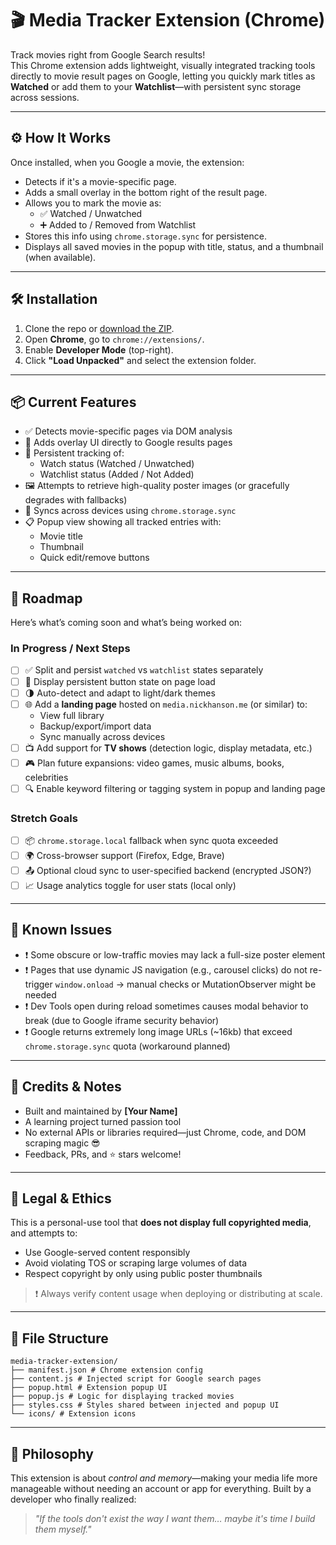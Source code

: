 # 🎬 Media Tracker Extension (Chrome)

Track movies right from Google Search results!  
This Chrome extension adds lightweight, visually integrated tracking tools directly to movie result pages on Google, letting you quickly mark titles as **Watched** or add them to your **Watchlist**—with persistent sync storage across sessions.

---

## ⚙️ How It Works

Once installed, when you Google a movie, the extension:

-   Detects if it's a movie-specific page.
-   Adds a small overlay in the bottom right of the result page.
-   Allows you to mark the movie as:
    -   ✅ Watched / Unwatched
    -   ➕ Added to / Removed from Watchlist
-   Stores this info using `chrome.storage.sync` for persistence.
-   Displays all saved movies in the popup with title, status, and a thumbnail (when available).

---

## 🛠️ Installation

1. Clone the repo or [download the ZIP](https://github.com/YOUR_USERNAME/media-tracker-extension).
2. Open **Chrome**, go to `chrome://extensions/`.
3. Enable **Developer Mode** (top-right).
4. Click **"Load Unpacked"** and select the extension folder.

---

## 📦 Current Features

-   ✅ Detects movie-specific pages via DOM analysis
-   🎯 Adds overlay UI directly to Google results pages
-   📌 Persistent tracking of:
    -   Watch status (Watched / Unwatched)
    -   Watchlist status (Added / Not Added)
-   🖼 Attempts to retrieve high-quality poster images (or gracefully degrades with fallbacks)
-   🔁 Syncs across devices using `chrome.storage.sync`
-   📋 Popup view showing all tracked entries with:
    -   Movie title
    -   Thumbnail
    -   Quick edit/remove buttons

---

## 🧭 Roadmap

Here’s what’s coming soon and what’s being worked on:

### In Progress / Next Steps

-   [ ] ✅ Split and persist `watched` vs `watchlist` states separately
-   [ ] 🔄 Display persistent button state on page load
-   [ ] 🌗 Auto-detect and adapt to light/dark themes
-   [ ] 🌐 Add a **landing page** hosted on `media.nickhanson.me` (or similar) to:
    -   View full library
    -   Backup/export/import data
    -   Sync manually across devices
-   [ ] 📺 Add support for **TV shows** (detection logic, display metadata, etc.)
-   [ ] 🎮 Plan future expansions: video games, music albums, books, celebrities
-   [ ] 🔍 Enable keyword filtering or tagging system in popup and landing page

### Stretch Goals

-   [ ] 📦 `chrome.storage.local` fallback when sync quota exceeded
-   [ ] 🌍 Cross-browser support (Firefox, Edge, Brave)
-   [ ] 📤 Optional cloud sync to user-specified backend (encrypted JSON?)
-   [ ] 📈 Usage analytics toggle for user stats (local only)

---

## 🐞 Known Issues

-   ❗ Some obscure or low-traffic movies may lack a full-size poster element
-   ❗ Pages that use dynamic JS navigation (e.g., carousel clicks) do not re-trigger `window.onload` → manual checks or MutationObserver might be needed
-   ❗ Dev Tools open during reload sometimes causes modal behavior to break (due to Google iframe security behavior)
-   ❗ Google returns extremely long image URLs (~16kb) that exceed `chrome.storage.sync` quota (workaround planned)

---

## 💬 Credits & Notes

-   Built and maintained by **[Your Name]**
-   A learning project turned passion tool
-   No external APIs or libraries required—just Chrome, code, and DOM scraping magic 😎
-   Feedback, PRs, and ⭐ stars welcome!

---

## 📜 Legal & Ethics

This is a personal-use tool that **does not display full copyrighted media**, and attempts to:

-   Use Google-served content responsibly
-   Avoid violating TOS or scraping large volumes of data
-   Respect copyright by only using public poster thumbnails

> ❗ Always verify content usage when deploying or distributing at scale.

---

## 📁 File Structure

```text
media-tracker-extension/
├── manifest.json # Chrome extension config
├── content.js # Injected script for Google search pages
├── popup.html # Extension popup UI
├── popup.js # Logic for displaying tracked movies
├── styles.css # Styles shared between injected and popup UI
└── icons/ # Extension icons
```

---

## 🧠 Philosophy

This extension is about _control and memory_—making your media life more manageable without needing an account or app for everything. Built by a developer who finally realized:

> _"If the tools don't exist the way I want them… maybe it's time I build them myself."_
